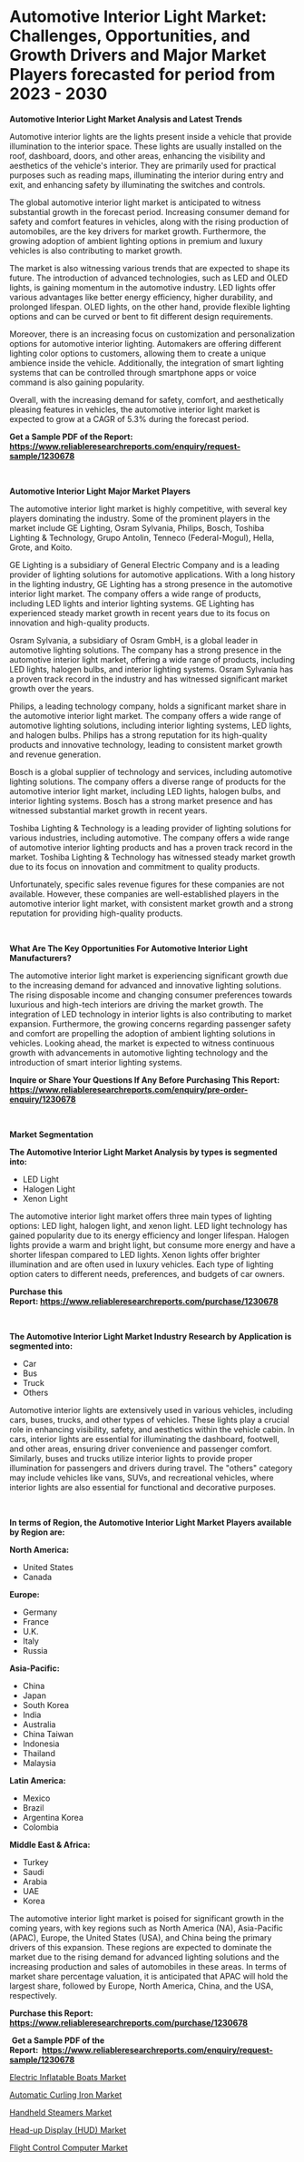 <p><h1>Automotive Interior Light Market: Challenges, Opportunities, and Growth Drivers and Major Market Players forecasted for period from 2023 - 2030</h1></p><p><strong>Automotive Interior Light Market Analysis and Latest Trends</strong></p>
<p><p>Automotive interior lights are the lights present inside a vehicle that provide illumination to the interior space. These lights are usually installed on the roof, dashboard, doors, and other areas, enhancing the visibility and aesthetics of the vehicle's interior. They are primarily used for practical purposes such as reading maps, illuminating the interior during entry and exit, and enhancing safety by illuminating the switches and controls.</p><p>The global automotive interior light market is anticipated to witness substantial growth in the forecast period. Increasing consumer demand for safety and comfort features in vehicles, along with the rising production of automobiles, are the key drivers for market growth. Furthermore, the growing adoption of ambient lighting options in premium and luxury vehicles is also contributing to market growth.</p><p>The market is also witnessing various trends that are expected to shape its future. The introduction of advanced technologies, such as LED and OLED lights, is gaining momentum in the automotive industry. LED lights offer various advantages like better energy efficiency, higher durability, and prolonged lifespan. OLED lights, on the other hand, provide flexible lighting options and can be curved or bent to fit different design requirements.</p><p>Moreover, there is an increasing focus on customization and personalization options for automotive interior lighting. Automakers are offering different lighting color options to customers, allowing them to create a unique ambience inside the vehicle. Additionally, the integration of smart lighting systems that can be controlled through smartphone apps or voice command is also gaining popularity.</p><p>Overall, with the increasing demand for safety, comfort, and aesthetically pleasing features in vehicles, the automotive interior light market is expected to grow at a CAGR of 5.3% during the forecast period.</p></p>
<p><strong>Get a Sample PDF of the Report:&nbsp; <a href="https://www.reliableresearchreports.com/enquiry/request-sample/1230678">https://www.reliableresearchreports.com/enquiry/request-sample/1230678</a></strong></p>
<p>&nbsp;</p>
<p><strong>Automotive Interior Light Major Market Players</strong></p>
<p><p>The automotive interior light market is highly competitive, with several key players dominating the industry. Some of the prominent players in the market include GE Lighting, Osram Sylvania, Philips, Bosch, Toshiba Lighting & Technology, Grupo Antolin, Tenneco (Federal-Mogul), Hella, Grote, and Koito.</p><p>GE Lighting is a subsidiary of General Electric Company and is a leading provider of lighting solutions for automotive applications. With a long history in the lighting industry, GE Lighting has a strong presence in the automotive interior light market. The company offers a wide range of products, including LED lights and interior lighting systems. GE Lighting has experienced steady market growth in recent years due to its focus on innovation and high-quality products.</p><p>Osram Sylvania, a subsidiary of Osram GmbH, is a global leader in automotive lighting solutions. The company has a strong presence in the automotive interior light market, offering a wide range of products, including LED lights, halogen bulbs, and interior lighting systems. Osram Sylvania has a proven track record in the industry and has witnessed significant market growth over the years.</p><p>Philips, a leading technology company, holds a significant market share in the automotive interior light market. The company offers a wide range of automotive lighting solutions, including interior lighting systems, LED lights, and halogen bulbs. Philips has a strong reputation for its high-quality products and innovative technology, leading to consistent market growth and revenue generation.</p><p>Bosch is a global supplier of technology and services, including automotive lighting solutions. The company offers a diverse range of products for the automotive interior light market, including LED lights, halogen bulbs, and interior lighting systems. Bosch has a strong market presence and has witnessed substantial market growth in recent years.</p><p>Toshiba Lighting & Technology is a leading provider of lighting solutions for various industries, including automotive. The company offers a wide range of automotive interior lighting products and has a proven track record in the market. Toshiba Lighting & Technology has witnessed steady market growth due to its focus on innovation and commitment to quality products.</p><p>Unfortunately, specific sales revenue figures for these companies are not available. However, these companies are well-established players in the automotive interior light market, with consistent market growth and a strong reputation for providing high-quality products.</p></p>
<p>&nbsp;</p>
<p><strong>What Are The Key Opportunities For Automotive Interior Light Manufacturers?</strong></p>
<p><p>The automotive interior light market is experiencing significant growth due to the increasing demand for advanced and innovative lighting solutions. The rising disposable income and changing consumer preferences towards luxurious and high-tech interiors are driving the market growth. The integration of LED technology in interior lights is also contributing to market expansion. Furthermore, the growing concerns regarding passenger safety and comfort are propelling the adoption of ambient lighting solutions in vehicles. Looking ahead, the market is expected to witness continuous growth with advancements in automotive lighting technology and the introduction of smart interior lighting systems.</p></p>
<p><strong>Inquire or Share Your Questions If Any Before Purchasing This Report: <a href="https://www.reliableresearchreports.com/enquiry/pre-order-enquiry/1230678">https://www.reliableresearchreports.com/enquiry/pre-order-enquiry/1230678</a></strong></p>
<p>&nbsp;</p>
<p><strong>Market Segmentation</strong></p>
<p><strong>The Automotive Interior Light Market Analysis by types is segmented into:</strong></p>
<p><ul><li>LED Light</li><li>Halogen Light</li><li>Xenon Light</li></ul></p>
<p><p>The automotive interior light market offers three main types of lighting options: LED light, halogen light, and xenon light. LED light technology has gained popularity due to its energy efficiency and longer lifespan. Halogen lights provide a warm and bright light, but consume more energy and have a shorter lifespan compared to LED lights. Xenon lights offer brighter illumination and are often used in luxury vehicles. Each type of lighting option caters to different needs, preferences, and budgets of car owners.</p></p>
<p><strong>Purchase this Report:&nbsp;<a href="https://www.reliableresearchreports.com/purchase/1230678">https://www.reliableresearchreports.com/purchase/1230678</a></strong></p>
<p>&nbsp;</p>
<p><strong>The Automotive Interior Light Market Industry Research by Application is segmented into:</strong></p>
<p><ul><li>Car</li><li>Bus</li><li>Truck</li><li>Others</li></ul></p>
<p><p>Automotive interior lights are extensively used in various vehicles, including cars, buses, trucks, and other types of vehicles. These lights play a crucial role in enhancing visibility, safety, and aesthetics within the vehicle cabin. In cars, interior lights are essential for illuminating the dashboard, footwell, and other areas, ensuring driver convenience and passenger comfort. Similarly, buses and trucks utilize interior lights to provide proper illumination for passengers and drivers during travel. The "others" category may include vehicles like vans, SUVs, and recreational vehicles, where interior lights are also essential for functional and decorative purposes.</p></p>
<p>&nbsp;</p>
<p><strong>In terms of Region, the Automotive Interior Light Market Players available by Region are:</strong></p>
<p>
    <p> <strong> North America: </strong>
        <ul>
            <li>United States</li>
            <li>Canada</li>
        </ul>
        </p> 
    <p> <strong> Europe: </strong>
        <ul>
            <li>Germany</li>
            <li>France</li>
            <li>U.K.</li>
            <li>Italy</li>
            <li>Russia</li>
        </ul>
        </p> 
    <p> <strong> Asia-Pacific: </strong>
        <ul>
            <li>China</li>
            <li>Japan</li>
            <li>South Korea</li>
            <li>India</li>
            <li>Australia</li>
            <li>China Taiwan</li>
            <li>Indonesia</li>
            <li>Thailand</li>
            <li>Malaysia</li>
        </ul>
        </p> 
    <p> <strong> Latin America: </strong>
        <ul>
            <li>Mexico</li>
            <li>Brazil</li>
            <li>Argentina Korea</li>
            <li>Colombia</li>
        </ul>
        </p> 
    <p> <strong> Middle East & Africa: </strong>
        <ul>
            <li>Turkey</li>
            <li>Saudi</li>
            <li>Arabia</li>
            <li>UAE</li>
            <li>Korea</li>
        </ul>
    </p>
    </p>
<p><p>The automotive interior light market is poised for significant growth in the coming years, with key regions such as North America (NA), Asia-Pacific (APAC), Europe, the United States (USA), and China being the primary drivers of this expansion. These regions are expected to dominate the market due to the rising demand for advanced lighting solutions and the increasing production and sales of automobiles in these areas. In terms of market share percentage valuation, it is anticipated that APAC will hold the largest share, followed by Europe, North America, China, and the USA, respectively.</p></p>
<p><strong>Purchase this Report: <a href="https://www.reliableresearchreports.com/purchase/1230678">https://www.reliableresearchreports.com/purchase/1230678</a></strong></p>
<p>&nbsp;<strong>Get a Sample PDF of the Report:&nbsp;&nbsp;<a href="https://www.reliableresearchreports.com/enquiry/request-sample/1230678">https://www.reliableresearchreports.com/enquiry/request-sample/1230678</a></strong></p>
<p><strong></strong></p>
<p><p><a href="https://github.com/Paul14Anderson63/Market-Research-Report-List-1/blob/main/electric-inflatable-boats-market.md">Electric Inflatable Boats Market</a></p><p><a href="https://medium.com/@loyceharber/automatic-curling-iron-market-exploring-market-share-market-trends-and-future-growth-d988d79b7385">Automatic Curling Iron Market</a></p><p><a href="https://medium.com/@royalmiller09/handheld-steamers-market-furnishes-information-on-market-share-market-trends-and-market-growth-63022c4fe86e">Handheld Steamers Market</a></p><p><a href="https://github.com/aasishrp01/Market-Research-Report-List-1/blob/main/head-up-display-hud-market.md">Head-up Display (HUD) Market</a></p><p><a href="https://www.linkedin.com/pulse/flight-control-computer-market-size-share-amp-trends-analysis-swipc/">Flight Control Computer Market</a></p></p>